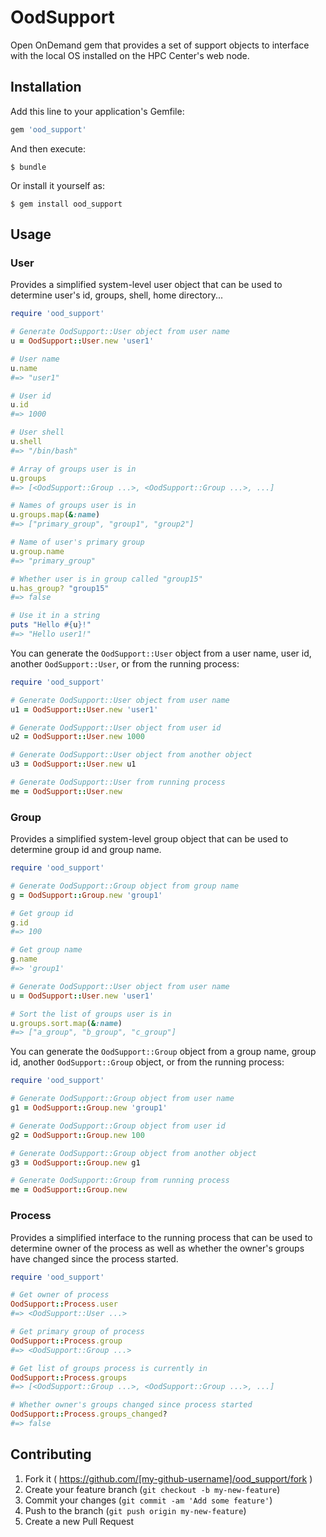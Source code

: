 # OodSupport

Open OnDemand gem that provides a set of support objects to interface with the
local OS installed on the HPC Center's web node.

## Installation

Add this line to your application's Gemfile:

```ruby
gem 'ood_support'
```

And then execute:

    $ bundle

Or install it yourself as:

    $ gem install ood_support

## Usage

### User

Provides a simplified system-level user object that can be used to determine
user's id, groups, shell, home directory...

```ruby
require 'ood_support'

# Generate OodSupport::User object from user name
u = OodSupport::User.new 'user1'

# User name
u.name
#=> "user1"

# User id
u.id
#=> 1000

# User shell
u.shell
#=> "/bin/bash"

# Array of groups user is in
u.groups
#=> [<OodSupport::Group ...>, <OodSupport::Group ...>, ...]

# Names of groups user is in
u.groups.map(&:name)
#=> ["primary_group", "group1", "group2"]

# Name of user's primary group
u.group.name
#=> "primary_group"

# Whether user is in group called "group15"
u.has_group? "group15"
#=> false

# Use it in a string
puts "Hello #{u}!"
#=> "Hello user1!"
```

You can generate the `OodSupport::User` object from a user name, user id,
another `OodSupport::User`, or from the running process:

```ruby
require 'ood_support'

# Generate OodSupport::User object from user name
u1 = OodSupport::User.new 'user1'

# Generate OodSupport::User object from user id
u2 = OodSupport::User.new 1000

# Generate OodSupport::User object from another object
u3 = OodSupport::User.new u1

# Generate OodSupport::User from running process
me = OodSupport::User.new
```

### Group

Provides a simplified system-level group object that can be used to determine
group id and group name.

```ruby
require 'ood_support'

# Generate OodSupport::Group object from group name
g = OodSupport::Group.new 'group1'

# Get group id
g.id
#=> 100

# Get group name
g.name
#=> 'group1'

# Generate OodSupport::User object from user name
u = OodSupport::User.new 'user1'

# Sort the list of groups user is in
u.groups.sort.map(&:name)
#=> ["a_group", "b_group", "c_group"]
```

You can generate the `OodSupport::Group` object from a group name, group id,
another `OodSupport::Group` object, or from the running process:

```ruby
require 'ood_support'

# Generate OodSupport::Group object from user name
g1 = OodSupport::Group.new 'group1'

# Generate OodSupport::Group object from user id
g2 = OodSupport::Group.new 100

# Generate OodSupport::Group object from another object
g3 = OodSupport::Group.new g1

# Generate OodSupport::Group from running process
me = OodSupport::Group.new
```

### Process

Provides a simplified interface to the running process that can be used to
determine owner of the process as well as whether the owner's groups have
changed since the process started.

```ruby
require 'ood_support'

# Get owner of process
OodSupport::Process.user
#=> <OodSupport::User ...>

# Get primary group of process
OodSupport::Process.group
#=> <OodSupport::Group ...>

# Get list of groups process is currently in
OodSupport::Process.groups
#=> [<OodSupport::Group ...>, <OodSupport::Group ...>, ...]

# Whether owner's groups changed since process started
OodSupport::Process.groups_changed?
#=> false
```

## Contributing

1. Fork it ( https://github.com/[my-github-username]/ood_support/fork )
2. Create your feature branch (`git checkout -b my-new-feature`)
3. Commit your changes (`git commit -am 'Add some feature'`)
4. Push to the branch (`git push origin my-new-feature`)
5. Create a new Pull Request
